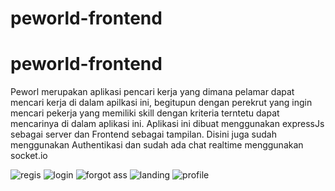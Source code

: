 # peworld-frontend

# peworld-frontend

Peworl merupakan aplikasi pencari kerja yang dimana pelamar dapat mencari kerja di dalam apilkasi ini, 
begitupun dengan perekrut yang ingin mencari pekerja yang memiliki skill dengan kriteria terntetu dapat
mencarinya di dalam aplikasi ini.
Aplikasi ini dibuat menggunakan expressJs sebagai server dan Frontend sebagai tampilan.
Disini juga sudah menggunakan Authentikasi dan sudah ada chat realtime menggunakan socket.io




![regis](https://user-images.githubusercontent.com/53321389/96069662-de414680-0ec8-11eb-94d7-26a87b167065.PNG)
![login](https://user-images.githubusercontent.com/53321389/96069672-e0a3a080-0ec8-11eb-80f0-929e72458a6c.PNG)
![forgot ass](https://user-images.githubusercontent.com/53321389/96069676-e1d4cd80-0ec8-11eb-974e-460a69584c92.PNG)
![landing](https://user-images.githubusercontent.com/53321389/96069680-e305fa80-0ec8-11eb-92e5-614a37930faf.PNG)
![profile](https://user-images.githubusercontent.com/53321389/96074307-8e677d00-0ed2-11eb-9670-eced87750029.PNG)
